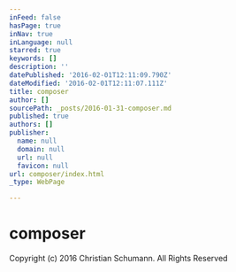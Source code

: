 ```yaml
---
inFeed: false
hasPage: true
inNav: true
inLanguage: null
starred: true
keywords: []
description: ''
datePublished: '2016-02-01T12:11:09.790Z'
dateModified: '2016-02-01T12:11:07.111Z'
title: composer
author: []
sourcePath: _posts/2016-01-31-composer.md
published: true
authors: []
publisher:
  name: null
  domain: null
  url: null
  favicon: null
url: composer/index.html
_type: WebPage

---
```

# composer

Copyright (c) 2016 Christian Schumann. All Rights Reserved